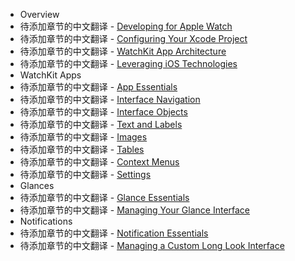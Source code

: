 - Overview  
 - 待添加章节的中文翻译 - [Developing for Apple Watch](overview/developing-for-apple-watch.md)
 - 待添加章节的中文翻译 - [Configuring Your Xcode Project](overview/configuring-your-xcode-project.md)
 - 待添加章节的中文翻译 - [WatchKit App Architecture](overview/watchkit-app-architecture.md)
 - 待添加章节的中文翻译 - [Leveraging iOS Technologies](overview/leveraging-ios-technologies.md)
- WatchKit Apps
 - 待添加章节的中文翻译 - [App Essentials](watchkit-apps/app-essentials.md)
 - 待添加章节的中文翻译 - [Interface Navigation](watchkit-apps/interface-navigation.md)
 - 待添加章节的中文翻译 - [Interface Objects](watchkit-apps/interface-objects.md)
 - 待添加章节的中文翻译 - [Text and Labels](watchkit-apps/text-and-labels.md)
 - 待添加章节的中文翻译 - [Images](watchkit-apps/images.md)
 - 待添加章节的中文翻译 - [Tables](watchkit-apps/tables.md)
 - 待添加章节的中文翻译 - [Context Menus](watchkit-apps/context-menus.md)
 - 待添加章节的中文翻译 - [Settings](watchkit-apps/settings.md)
- Glances
 - 待添加章节的中文翻译 - [Glance Essentials](glances/glance-essentials.md)
 - 待添加章节的中文翻译 - [Managing Your Glance Interface](glances/managing-your-glance-interface.md)
- Notifications
 - 待添加章节的中文翻译 - [Notification Essentials](notifications/notification-essentials.md)
 - 待添加章节的中文翻译 - [Managing a Custom Long Look Interface](notifications/managing-a-custom-long-look-interface.md)